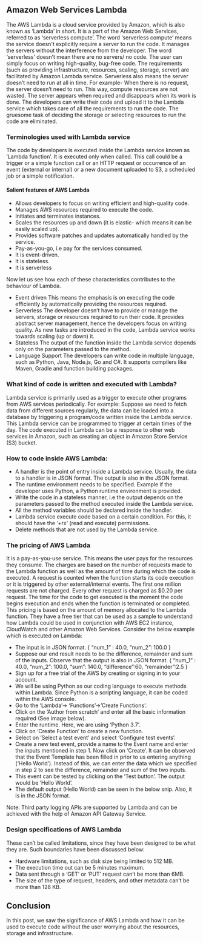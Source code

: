 ## Amazon Web Services Lambda 
The AWS Lambda is a cloud service provided by Amazon, which is also known as ‘Lambda’ in short. It is a part of the Amazon Web Services, referred to as ‘serverless compute’. The word ‘serverless compute’ means the service doesn't explicitly require a server to run the code. It manages the servers without the interference from the developer. 
The word ‘serverless’ doesn’t mean there are no servers/ no code. The user can simply focus on writing high-quality, bug-free code. The requirements (such as providing infrastructure, resources, scaling, storage, server) are facilitated by Amazon Lambda service.
Serverless also means the server doesn’t need to run at all in time. For example- When there is no request, the server doesn’t need to run. This way, compute resources are not wasted. The server appears when required and disappears when its work is done. 
The developers can write their code and upload it to the Lambda service which takes care of all the requirements to run the code. The gruesome task of deciding the storage or selecting resources to run the code are eliminated. 

### Terminologies used with Lambda service
The code by developers is executed inside the Lambda service known as ‘Lambda function’. It is executed only when called. This call could be a trigger or a simple function call or an HTTP request or occurrence of an event (external or internal) or a new document uploaded to S3, a scheduled job or a simple notification. 

#### Salient features of AWS Lambda
- Allows developers to focus on writing efficient and high-quality code. 
- Manages AWS resources required to execute the code. 
- Initiates and terminates instances. 
- Scales the resources up and down (it is elastic- which means it can be easily scaled up).
- Provides software patches and updates automatically handled by the service. 
- Pay-as-you-go, i.e pay for the services consumed. 
- It is event-driven.
- It is stateless.
- It is serverless

Now let us see how each of these characteristics contributes to the behaviour of Lambda.
- Event driven
This means the emphasis is on executing the code efficiently by automatically providing the resources required.
- Serverless
The developer doesn’t have to provide or manage the servers, storage or resources required to run their code. 
It provides abstract server management, hence the developers focus on writing quality. As new tasks are introduced in the code, Lambda service works towards scaling (up or down) it.
 - Stateless
The output of the function inside the Lambda service depends only on the parameters passed to the method. 
- Language Support
The developers can write code in multiple language, such as Python, Java, Node.js, Go and C#. 
It supports compilers like Maven, Gradle and function building packages. 

### What kind of code is written and executed with Lambda?
Lambda service is primarily used as a trigger to execute other programs from AWS services periodically. 
For example: Suppose we need to fetch data from different sources regularly, the data can be loaded into a database by triggering a program/code written inside the Lambda service. This Lambda service can be programmed to trigger at certain times of the day. 
The code executed in Lambda can be a response to other web services in Amazon, such as creating an object in Amazon Store Service (S3) bucket. 

### How to code inside AWS Lambda:
- A handler is the point of entry inside a Lambda service. Usually, the data to a handler is in JSON format. The output is also in the JSON format. 
- The runtime environment needs to be specified. Example if the developer uses Python, a Python runtime environment is provided. 
- Write the code in a stateless manner, i.e the output depends on the parameters passed to the method executed inside the Lambda service. 
- All the method variables should be declared inside the handler. 
- Lambda service execute code based on a certain condition. For this, it should have the ‘+rx’ (read and execute) permissions. 
- Delete methods that are not used by the Lambda service. 

### The pricing of AWS Lambda
It is a pay-as-you-use service. This means the user pays for the resources they consume. The charges are based on the number of requests made to the Lambda function as well as the amount of time during which the code is executed. 
A request is counted when the function starts its code execution or it is triggered by other external/internal events. The first one million requests are not charged. Every other request is charged as $0.20 per request. 
The time for the code to get executed is the moment the code begins execution and ends when the function is terminated or completed. This pricing is based on the amount of memory allocated to the Lambda function. 
They have a free tier that can be used as a sample to understand how Lambda could be used in conjunction with AWS EC2 instance, CloudWatch and other Amazon Web Services. 
Consider the below example which is executed on Lambda:
- The input is in JSON format.
{
“num_1” : 40.0,
“num_2”: 100.0
}
- Suppose our end result needs to be the difference, remainder and sum of the inputs. Observe that the output is also in JSON format. 
{
“num_1” : 40.0,
“num_2”: 100.0,
“sum”: 140.0,
“difference”:60,
“remainder”:2.5
}
- Sign up for a free trial of the AWS by creating or signing in to your account. 
- We will be using Python as our coding language to execute methods within Lambda. Since Python is a scripting language, it can be coded within the AWS console. 
- Go to the ‘Lambda’-> ‘Functions’->’Create Functions’.
- Click on the ‘Author from scratch’ and enter all the basic information required (See image below).
- Enter the runtime. Here, we are using ‘Python 3.7’.
- Click on ‘Create Function’ to create a new function. 
- Select on ‘Select a test event’ and select ‘Configure test events’.
- Create a new test event, provide a name to the Event name and enter the inputs mentioned in step 1. Now click on ‘Create’. It can be observed that the Event Template has been filled in prior to us entering anything (‘Hello World’). Instead of this, we can enter the data which we specified in step 2 to see the difference, remainder and sum of the two inputs. 
- This event can be tested by clicking on the ‘Test button’. The output would be ‘Hello World’. 
- The default output (Hello World) can be seen in the below snip. Also, it is in the JSON format. 

Note: Third party logging APIs are supported by Lambda and can be achieved with the help of Amazon API Gateway Service.

### Design specifications of AWS Lambda
These can’t be called limitations, since they have been designed to be what they are. Such boundaries have been discussed below:
- Hardware limitations, such as disk size being limited to 512 MB.
- The execution time out can be 5 minutes maximum. 
- Data sent through a ‘GET’ or ‘PUT’ request can’t be more than 6MB. 
- The size of the type of request, headers, and other metadata can’t be more than 128 KB. 

## Conclusion
In this post, we saw the significance of AWS Lambda and how it can be used to execute code without the user worrying about the resources, storage and infrastructure. 


 
